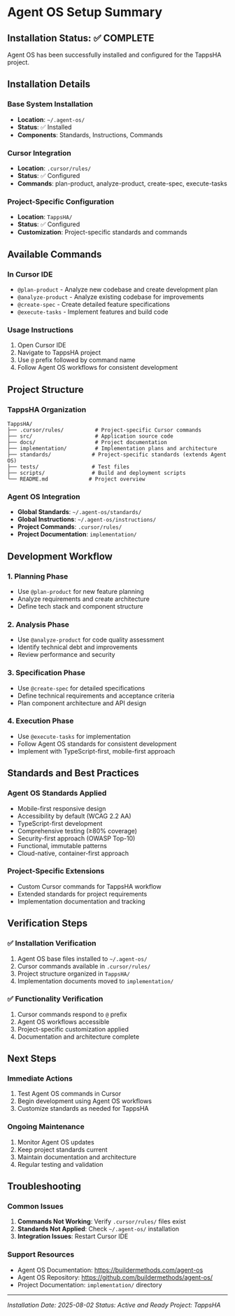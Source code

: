 # Agent OS Setup Summary

## Installation Status: ✅ COMPLETE

Agent OS has been successfully installed and configured for the TappsHA project.

## Installation Details

### Base System Installation
- **Location**: `~/.agent-os/`
- **Status**: ✅ Installed
- **Components**: Standards, Instructions, Commands

### Cursor Integration
- **Location**: `.cursor/rules/`
- **Status**: ✅ Configured
- **Commands**: plan-product, analyze-product, create-spec, execute-tasks

### Project-Specific Configuration
- **Location**: `TappsHA/`
- **Status**: ✅ Configured
- **Customization**: Project-specific standards and commands

## Available Commands

### In Cursor IDE
- `@plan-product` - Analyze new codebase and create development plan
- `@analyze-product` - Analyze existing codebase for improvements
- `@create-spec` - Create detailed feature specifications
- `@execute-tasks` - Implement features and build code

### Usage Instructions
1. Open Cursor IDE
2. Navigate to TappsHA project
3. Use `@` prefix followed by command name
4. Follow Agent OS workflows for consistent development

## Project Structure

### TappsHA Organization
```
TappsHA/
├── .cursor/rules/          # Project-specific Cursor commands
├── src/                    # Application source code
├── docs/                   # Project documentation
├── implementation/         # Implementation plans and architecture
├── standards/             # Project-specific standards (extends Agent OS)
├── tests/                 # Test files
├── scripts/               # Build and deployment scripts
└── README.md             # Project overview
```

### Agent OS Integration
- **Global Standards**: `~/.agent-os/standards/`
- **Global Instructions**: `~/.agent-os/instructions/`
- **Project Commands**: `.cursor/rules/`
- **Project Documentation**: `implementation/`

## Development Workflow

### 1. Planning Phase
- Use `@plan-product` for new feature planning
- Analyze requirements and create architecture
- Define tech stack and component structure

### 2. Analysis Phase
- Use `@analyze-product` for code quality assessment
- Identify technical debt and improvements
- Review performance and security

### 3. Specification Phase
- Use `@create-spec` for detailed specifications
- Define technical requirements and acceptance criteria
- Plan component architecture and API design

### 4. Execution Phase
- Use `@execute-tasks` for implementation
- Follow Agent OS standards for consistent development
- Implement with TypeScript-first, mobile-first approach

## Standards and Best Practices

### Agent OS Standards Applied
- Mobile-first responsive design
- Accessibility by default (WCAG 2.2 AA)
- TypeScript-first development
- Comprehensive testing (≥80% coverage)
- Security-first approach (OWASP Top-10)
- Functional, immutable patterns
- Cloud-native, container-first approach

### Project-Specific Extensions
- Custom Cursor commands for TappsHA workflow
- Extended standards for project requirements
- Implementation documentation and tracking

## Verification Steps

### ✅ Installation Verification
1. Agent OS base files installed to `~/.agent-os/`
2. Cursor commands available in `.cursor/rules/`
3. Project structure organized in `TappsHA/`
4. Implementation documents moved to `implementation/`

### ✅ Functionality Verification
1. Cursor commands respond to `@` prefix
2. Agent OS workflows accessible
3. Project-specific customization applied
4. Documentation and architecture complete

## Next Steps

### Immediate Actions
1. Test Agent OS commands in Cursor
2. Begin development using Agent OS workflows
3. Customize standards as needed for TappsHA

### Ongoing Maintenance
1. Monitor Agent OS updates
2. Keep project standards current
3. Maintain documentation and architecture
4. Regular testing and validation

## Troubleshooting

### Common Issues
1. **Commands Not Working**: Verify `.cursor/rules/` files exist
2. **Standards Not Applied**: Check `~/.agent-os/` installation
3. **Integration Issues**: Restart Cursor IDE

### Support Resources
- Agent OS Documentation: https://buildermethods.com/agent-os
- Agent OS Repository: https://github.com/buildermethods/agent-os/
- Project Documentation: `implementation/` directory

---
*Installation Date: 2025-08-02*
*Status: Active and Ready*
*Project: TappsHA* 